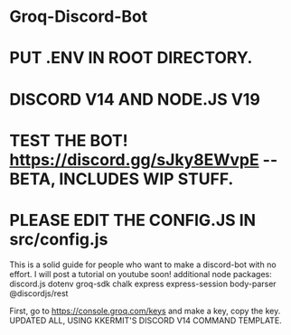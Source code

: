 # Groq-Discord-Bot
# PUT .ENV IN ROOT DIRECTORY.
# DISCORD V14 AND NODE.JS V19 
# TEST THE BOT! https://discord.gg/sJky8EWvpE -- BETA, INCLUDES WIP STUFF. 
# PLEASE EDIT THE CONFIG.JS IN src/config.js
This is a solid guide for people who want to make a discord-bot with no effort. I will post a tutorial on youtube soon!
additional node packages: discord.js dotenv groq-sdk chalk express express-session body-parser @discordjs/rest

First, go to https://console.groq.com/keys and make a key, copy the key.
UPDATED ALL, USING KKERMIT'S DISCORD V14 COMMAND TEMPLATE.
